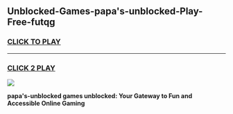 
## Unblocked-Games-papa's-unblocked-Play-Free-futqg
<h3>
<a href="https://premium76.site?title=papa's-unblocked&ref=20M">CLICK TO PLAY</a></h3>
<hr>

<h3>
<a href="https://premium76.site?title=papa's-unblocked&ref=20M">CLICK 2 PLAY</a>
  
</h3>

<a href="https://premium76.site?title=papa's-unblocked&ref=19M"><img src="https://clearcache.store/games.png"></a>


**papa's-unblocked games unblocked: Your Gateway to Fun and Accessible Online Gaming**
